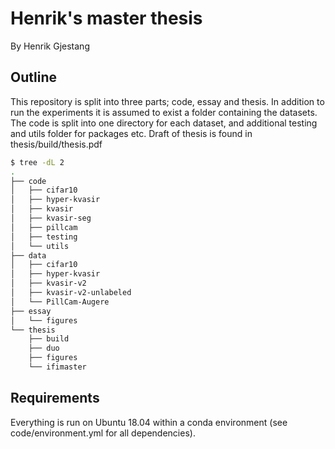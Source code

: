 # Henrik's master thesis
By Henrik Gjestang

## Outline
This repository is split into three parts; code, essay and thesis. In addition to run the experiments it is assumed to exist a folder containing the datasets. The code is split into one directory for each dataset, and additional testing and utils folder for packages etc.
Draft of thesis is found in thesis/build/thesis.pdf

```bash
$ tree -dL 2
.
├── code
│   ├── cifar10
│   ├── hyper-kvasir
│   ├── kvasir
│   ├── kvasir-seg
│   ├── pillcam
│   ├── testing
│   └── utils
├── data
│   ├── cifar10
│   ├── hyper-kvasir
│   ├── kvasir-v2
│   ├── kvasir-v2-unlabeled
│   └── PillCam-Augere
├── essay
│   └── figures
└── thesis
    ├── build
    ├── duo
    ├── figures
    └── ifimaster
```

## Requirements
Everything is run on Ubuntu 18.04 within a conda environment (see code/environment.yml for all dependencies).
